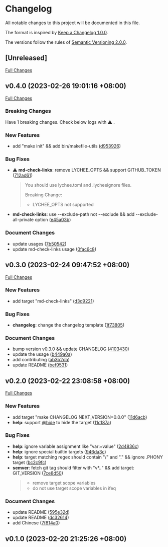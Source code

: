 # Changelog

All notable changes to this project will be documented in this file.

The format is inspired by [Keep a Changelog 1.0.0](https://keepachangelog.com/en/1.0.0/).

The versions follow the rules of [Semantic Versioning 2.0.0](https://semver.org/spec/v2.0.0.html).

## [Unreleased]

[Full Changes](https://github.com/adoyle-h/makefile-utils/compare/v0.4.0...HEAD)


<a name="v0.4.0"></a>
## v0.4.0 (2023-02-26 19:01:16 +08:00)

[Full Changes](https://github.com/adoyle-h/makefile-utils/compare/v0.3.0...v0.4.0)

### Breaking Changes

Have 1 breaking changes. Check below logs with ⚠️ .

### New Features

- add "make init" && add bin/makefile-utils ([d953926](https://github.com/adoyle-h/makefile-utils/commit/d953926601437b0cbc3523014f651f5e900946c4))

### Bug Fixes

- ⚠️  **md-check-links**: remove LYCHEE_OPTS && support GITHUB_TOKEN ([712ad61](https://github.com/adoyle-h/makefile-utils/commit/712ad61e5909bcdf88df551aa72fb9c2d2405550))
  > You should use lychee.toml and .lycheeignore files.
  > 
  > Breaking Change:
  > 
  > - LYCHEE_OPTS not supported
- **md-check-links**: use --exclude-path not --exclude && add --exclude-all-private option ([e45a03b](https://github.com/adoyle-h/makefile-utils/commit/e45a03beccd99b0da418c14d0d12faa7c848c4d1))

### Document Changes

- update usages ([7b50542](https://github.com/adoyle-h/makefile-utils/commit/7b505425d9c835f1d194b5820d62cb0ee68dcfe1))
- update md-check-links usage ([0fac6c8](https://github.com/adoyle-h/makefile-utils/commit/0fac6c8a0c2bfcdfe894cc2194d858253e205cc1))


<a name="v0.3.0"></a>
## v0.3.0 (2023-02-24 09:47:52 +08:00)

[Full Changes](https://github.com/adoyle-h/makefile-utils/compare/v0.2.0...v0.3.0)

### New Features

- add target "md-check-links" ([d3d9221](https://github.com/adoyle-h/makefile-utils/commit/d3d922164838f1e2743beda91e53a2da5708dbb0))

### Bug Fixes

- **changelog**: change the changelog template ([1f73805](https://github.com/adoyle-h/makefile-utils/commit/1f738054bcc99cdbb2386e5c818a0ee2be112af1))

### Document Changes

- bump version v0.3.0 && update CHANGELOG ([4103430](https://github.com/adoyle-h/makefile-utils/commit/4103430a190fa4b12d0e71d563bd3a10665fe538))
- update the usage ([b449a0a](https://github.com/adoyle-h/makefile-utils/commit/b449a0a3ee13b8e762fc72eecfd9645b5e2e9112))
- add contributing ([ab3b2da](https://github.com/adoyle-h/makefile-utils/commit/ab3b2da2be2df169ca65695d17131d30fda6d278))
- update README ([bef9531](https://github.com/adoyle-h/makefile-utils/commit/bef953144d056f451ad4b517d96a76c2c513035b))


<a name="v0.2.0"></a>
## v0.2.0 (2023-02-22 23:08:58 +08:00)

[Full Changes](https://github.com/adoyle-h/makefile-utils/compare/v0.1.0...v0.2.0)

### New Features

- add target "make CHANGELOG NEXT_VERSION=0.0.0" ([11d6acb](https://github.com/adoyle-h/makefile-utils/commit/11d6acb20421af1ed2917cc1203140de022dbeae))
- **help**: support [@hide](https://github.com/hide) to hide the target ([11c187a](https://github.com/adoyle-h/makefile-utils/commit/11c187a16e7b0362392fc3afa0480981fcbd7172))

### Bug Fixes

- **help**: ignore variable assignment like "var:=value" ([2d4836c](https://github.com/adoyle-h/makefile-utils/commit/2d4836c40e15db533aa66dc6e270ef018632eeea))
- **help**: ignore special builtin targets ([946da3c](https://github.com/adoyle-h/makefile-utils/commit/946da3c71135206ea31302c0999b2bfcdc11ac86))
- **help**: target matching regex should contain "/" and "." && ignore .PHONY target ([bc2c9fc](https://github.com/adoyle-h/makefile-utils/commit/bc2c9fcb26c85bcfd081aaad6fb576b13459fb4d))
- **semver**: fetch git tag should filter with "v*.*.*" && add target: GIT_VERSION ([7ce8d50](https://github.com/adoyle-h/makefile-utils/commit/7ce8d507a1eee868ee2ef1032e0718837282d53f))
  > - remove target scope variables
  > - do not use target scope variables in ifeq

### Document Changes

- update README ([595e32d](https://github.com/adoyle-h/makefile-utils/commit/595e32d340f9032a0747295561c96f19f4cda480))
- update README ([dc32614](https://github.com/adoyle-h/makefile-utils/commit/dc32614eae73069add90ed35285e4741c0df0fad))
- add Chinese ([7f814a0](https://github.com/adoyle-h/makefile-utils/commit/7f814a06adfc611ed491fb2c774ee0da4d3fb213))

<a name="v0.1.0"></a>
## v0.1.0 (2023-02-20 21:25:26 +08:00)

